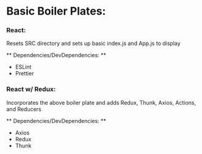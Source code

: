 # Basic Boiler Plates:

### React:

  Resets SRC directory and sets up basic index.js and App.js to display

** Dependencies/DevDependencies: **
* ESLint
* Prettier

### React w/ Redux:

  Incorporates the above boiler plate and adds Redux, Thunk, Axios, Actions, and Reducers

** Dependencies/DevDependencies: **

* Axios
* Redux
* Thunk